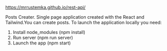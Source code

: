https://mrrustemka.github.io/rest-api/

Posts Creater. Single page application created with the React and Tailwind.You can create posts. 
To launch the application locally you need:
1) Install node_modules (npm install)
2) Run server (npm run server)
3) Launch the app (npm start)
